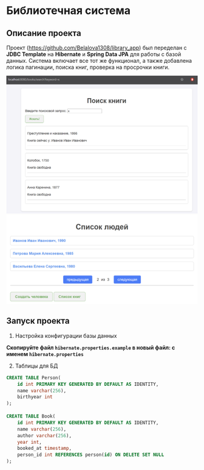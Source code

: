 # Библиотечная система

## Описание проекта

Проект (https://github.com/Belalova1308/library_app) был переделан с **JDBC Template** 
на **Hibernate** и **Spring Data JPA** для работы с базой данных. Система включает все тот же функционал,
а также добавлена логика пагинации, поиска книг, проверка на просрочки книги.

![Alt text](images/searchPage.png)
![Alt text](images/peopleList.png)

## Запуск проекта

1. Настройка конфигурации базы данных

**Скопируйте файл `hibernate.properties.example` в новый файл: с именем `hibernate.properties`**

2. Таблицы для БД

```sql
CREATE TABLE Person(
    id int PRIMARY KEY GENERATED BY DEFAULT AS IDENTITY,
    name varchar(256),
    birthyear int
);

CREATE TABLE Book(
    id int PRIMARY KEY GENERATED BY DEFAULT AS IDENTITY,
    name varchar(256),
    author varchar(256),
    year int,
    booked_at timestamp,
    person_id int REFERENCES person(id) ON DELETE SET NULL
);